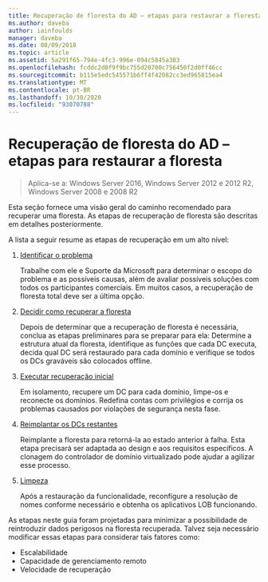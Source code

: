 ```yaml
---
title: Recuperação de floresta do AD – etapas para restaurar a floresta
ms.author: daveba
author: iainfoulds
manager: daveba
ms.date: 08/09/2018
ms.topic: article
ms.assetid: 5a291f65-794e-4fc3-996e-094c5845a383
ms.openlocfilehash: fcddc2d0f9f9bc755d20700c756450f2d0ff46cc
ms.sourcegitcommit: b115e5edc545571b6ff4f42082cc3ed965815ea4
ms.translationtype: MT
ms.contentlocale: pt-BR
ms.lasthandoff: 10/30/2020
ms.locfileid: "93070788"
---
```

# <a name="ad-forest-recovery---steps-for-restoring-the-forest"></a>Recuperação de floresta do AD – etapas para restaurar a floresta

>Aplica-se a: Windows Server 2016, Windows Server 2012 e 2012 R2, Windows Server 2008 e 2008 R2

Esta seção fornece uma visão geral do caminho recomendado para recuperar uma floresta. As etapas de recuperação de floresta são descritas em detalhes posteriormente.

A lista a seguir resume as etapas de recuperação em um alto nível:

1. [Identificar o problema](AD-Forest-Recovery-Identify-the-Problem.md)

   Trabalhe com ele e Suporte da Microsoft para determinar o escopo do problema e as possíveis causas, além de avaliar possíveis soluções com todos os participantes comerciais. Em muitos casos, a recuperação de floresta total deve ser a última opção.

2. [Decidir como recuperar a floresta](AD-Forest-Recovery-Determine-how-to-Recover.md)

   Depois de determinar que a recuperação de floresta é necessária, conclua as etapas preliminares para se preparar para ela: Determine a estrutura atual da floresta, identifique as funções que cada DC executa, decida qual DC será restaurado para cada domínio e verifique se todos os DCs graváveis são colocados offline.

3. [Executar recuperação inicial](AD-Forest-Recovery-Perform-initial-recovery.md)

   Em isolamento, recupere um DC para cada domínio, limpe-os e reconecte os domínios. Redefina contas com privilégios e corrija os problemas causados por violações de segurança nesta fase.

4. [Reimplantar os DCs restantes](AD-Forest-Recovery-Restore-Additional-DCs.md)

   Reimplante a floresta para retorná-la ao estado anterior à falha. Esta etapa precisará ser adaptada ao design e aos requisitos específicos. A clonagem do controlador de domínio virtualizado pode ajudar a agilizar esse processo.

5. [Limpeza](AD-Forest-Recovery-Cleanup.md)

   Após a restauração da funcionalidade, reconfigure a resolução de nomes conforme necessário e obtenha os aplicativos LOB funcionando.

As etapas neste guia foram projetadas para minimizar a possibilidade de reintroduzir dados perigosos na floresta recuperada. Talvez seja necessário modificar essas etapas para considerar tais fatores como:

- Escalabilidade
- Capacidade de gerenciamento remoto
- Velocidade de recuperação
